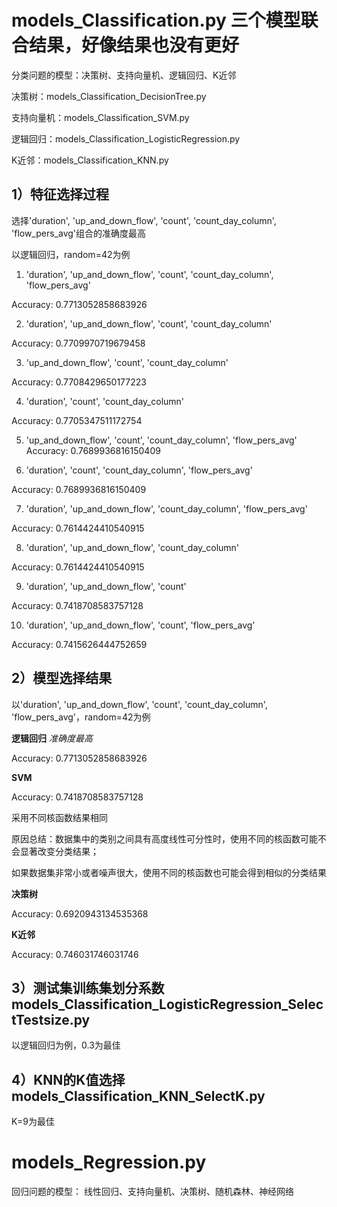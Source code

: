 # models_Classification.py 三个模型联合结果，好像结果也没有更好

分类问题的模型：决策树、支持向量机、逻辑回归、K近邻

决策树：models_Classification_DecisionTree.py

支持向量机：models_Classification_SVM.py

逻辑回归：models_Classification_LogisticRegression.py

K近邻：models_Classification_KNN.py


## 1）特征选择过程

选择'duration', 'up_and_down_flow', 'count', 'count_day_column', 'flow_pers_avg'组合的准确度最高

以逻辑回归，random=42为例

1) 'duration', 'up_and_down_flow', 'count', 'count_day_column', 'flow_pers_avg'

Accuracy: 0.7713052858683926

2) 'duration', 'up_and_down_flow', 'count', 'count_day_column'

Accuracy: 0.7709970719679458

3) 'up_and_down_flow', 'count', 'count_day_column'

Accuracy: 0.7708429650177223

4) 'duration', 'count', 'count_day_column'

Accuracy: 0.7705347511172754

5) 'up_and_down_flow', 'count', 'count_day_column', 'flow_pers_avg'
Accuracy: 0.7689936816150409

6) 'duration', 'count', 'count_day_column', 'flow_pers_avg'

Accuracy: 0.7689936816150409

7) 'duration', 'up_and_down_flow', 'count_day_column', 'flow_pers_avg'

Accuracy: 0.7614424410540915

8) 'duration', 'up_and_down_flow', 'count_day_column'

Accuracy: 0.7614424410540915

9) 'duration', 'up_and_down_flow', 'count'

Accuracy: 0.7418708583757128

10) 'duration', 'up_and_down_flow', 'count', 'flow_pers_avg'

Accuracy: 0.7415626444752659

## 2）模型选择结果

以'duration', 'up_and_down_flow', 'count', 'count_day_column', 'flow_pers_avg'，random=42为例

**逻辑回归** *准确度最高*

Accuracy: 0.7713052858683926

**SVM**

Accuracy: 0.7418708583757128

采用不同核函数结果相同

原因总结：数据集中的类别之间具有高度线性可分性时，使用不同的核函数可能不会显著改变分类结果；

如果数据集非常小或者噪声很大，使用不同的核函数也可能会得到相似的分类结果

**决策树**

Accuracy: 0.6920943134535368

**K近邻**

Accuracy: 0.746031746031746

## 3）测试集训练集划分系数 models_Classification_LogisticRegression_SelectTestsize.py

以逻辑回归为例，0.3为最佳

## 4）KNN的K值选择 models_Classification_KNN_SelectK.py
K=9为最佳


# models_Regression.py
回归问题的模型：
线性回归、支持向量机、决策树、随机森林、神经网络
